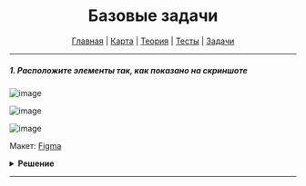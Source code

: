 <div align="center">

# Базовые задачи

[Главная](https://github.com/dollaween/junior-roadmap/)
|
[Карта](/roadmap/README.md)
|
[Теория](/theory/README.md)
|
[Тесты](/tests/README.md)
|
[Задачи](/tasks/README.md)

</div>

---

##### 1. Расположите элементы так, как показано на скриншоте

![image](https://user-images.githubusercontent.com/48933270/122678812-fa804a80-d1f0-11eb-91ab-5906dd160045.png)

![image](https://user-images.githubusercontent.com/48933270/122679082-1cc69800-d1f2-11eb-81c2-91041f0813ef.png)

![image](https://user-images.githubusercontent.com/48933270/122679095-3071fe80-d1f2-11eb-994d-b2c48dd95686.png)



Макет: [Figma](https://www.figma.com/file/PnnS2RDlKkxS20vZGoKTRy/Examine?node-id=2%3A5)

<details><summary><b>Решение</b></summary>
<p>

```html

```

```css

```

</p>
</details>

---



